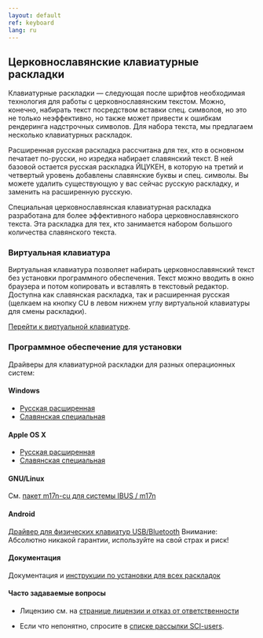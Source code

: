 ```yaml
---
layout: default
ref: keyboard
lang: ru
---
```


## Церковнославянские клавиатурные раскладки

Клавиатурные раскладки &mdash; следующая после шрифтов необходимая технология для работы с церковнославянским текстом. 
Можно, конечно, набирать текст посредством вставки спец. символов, но это не только неэффективно, но также может привести 
к ошибкам рендеринга надстрочных символов. Для набора текста, мы предлагаем несколько клавиатурных раскладок.

Расширенная русская раскладка рассчитана для тех, кто в основном печатает по-русски, но изредка набирает славянский текст.
В ней базовой остается русская раскладка ЙЦУКЕН, в которую на третий и четвертый уровень добавлены славянские буквы и 
спец. символы. Вы можете удалить существующую у вас сейчас русскую раскладку,
и заменить на расширенную русскую.

Специальная церковнославянская клавиатурная раскладка разработана
для более эффективного набора церковнославянского текста. 
Эта раскладка для тех, кто  занимается набором большого количества славянского текста. 

### Виртуальная клавиатура

Виртуальная клавиатура позволяет набирать церковнославянский текст без установки программного обеспечения. 
Текст можно вводить в окно браузера и потом копировать и вставлять в текстовый редактор. Доступна как славянская раскладка, 
так и расширенная русская (щелкаем на кнопку CU в левом нижнем углу виртуальной клавиатуры для смены раскладки).

[Перейти к виртуальной клавиатуре](https://ponomar.net/cu_vkeyb.html).

### Программное обеспечение для установки

Драйверы для клавиатурной раскладки для разных операционных систем:

#### Windows

* [Русская расширенная](https://www.ponomar.net/files/ru-ext.zip)
* [Славянская специальная](https://www.ponomar.net/files/cu-kbd.zip)

#### Apple OS X

* [Русская расширенная](https://www.ponomar.net/files/ru-ext_mac.zip)
* [Славянская специальная](https://www.ponomar.net/files/cukeyb_mac1.zip)

#### GNU/Linux

См. [пакет m17n-cu для системы IBUS / m17n](https://github.com/typiconman/m17n-cu/releases)

#### Android

[Драйвер для физических клавиатур USB/Bluetooth](https://www.ponomar.net/files/cu-android.apk)
Внимание: Абсолютно никакой гарантии, используйте на свой страх и риск!

#### Документация

Документация и [инструкции по установки для всех раскладок](https://www.ponomar.net/files/docen.pdf)

#### Часто задаваемые вопросы

* Лицензию см. на [странице лицензии и отказ от ответственности](/ru/legal.html)

* Если что непонятно, спросите в [списке рассылки SCI-users](support.html).

